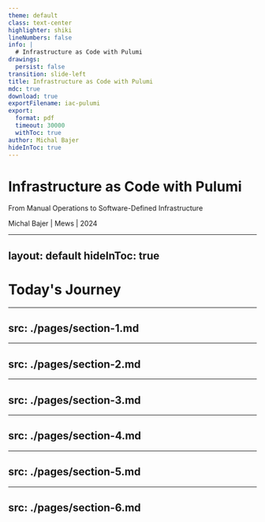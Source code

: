 ```yaml
---
theme: default
class: text-center
highlighter: shiki
lineNumbers: false
info: |
  # Infrastructure as Code with Pulumi
drawings:
  persist: false
transition: slide-left
title: Infrastructure as Code with Pulumi
mdc: true
download: true
exportFilename: iac-pulumi
export:
  format: pdf
  timeout: 30000
  withToc: true
author: Michal Bajer
hideInToc: true
---
```


# Infrastructure as Code with Pulumi
From Manual Operations to Software-Defined Infrastructure

Michal Bajer | Mews | 2024

<!--
# Presenter Notes
- Personal intro
- Brief background a Mews
- Mention some context about Mews and experience with infrastructure automation
- Set expectation: demo of Pulumi later
-->

---
layout: default
hideInToc: true
---

# Today's Journey

<Toc minDepth="1" maxDepth="1"></Toc>

<!--
# Presenter Notes
- Briefly introduce each section
-->

---
src: ./pages/section-1.md
---
---
src: ./pages/section-2.md
---
---
src: ./pages/section-3.md
---
---
src: ./pages/section-4.md
---
---
src: ./pages/section-5.md
---
---
src: ./pages/section-6.md
---
